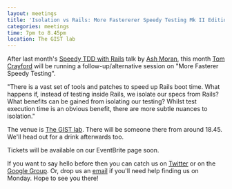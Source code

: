 ```yaml
---
layout: meetings
title: 'Isolation vs Rails: More Fastererer Speedy Testing Mk II Edition'
categories: meetings
time: 7pm to 8.45pm
location: The GIST lab
---
```



After last month's [Speedy TDD with Rails](http://www.slideshare.net/patchspace/speedy-tdd-with-rails-11062824) talk by [Ash Moran](http://www.patchspace.co.uk/), this month [Tom Crayford](http://www.tcrayford.net/) will be running a follow-up/alternative session on "More Fasterer Speedy Testing".

"There is a vast set of tools and patches to speed up Rails boot time. What happens if, instead of testing inside Rails, we isolate our specs from Rails? What benefits can be gained from isolating our testing? Whilst test execution time is an obvious benefit, there are more subtle nuances to isolation."

The venue is [The GIST lab](http://thegisthub.net/). There will be
someone there from around 18.45. We'll head out for a drink afterwards
too.

Tickets will be available on our EventBrite page soon.

If you want to say hello before then you can catch us on
[Twitter](http://twitter.com/ShRUGbot) or on the [Google
Group](http://groups.google.com/group/shrug-members). Or, drop us
an [email](mailto:shrug@jamesalmond.com) if you'll need help finding us
on Monday. Hope to see you there!


